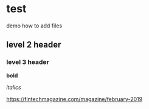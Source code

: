 # test

demo how to add files

## level 2 header

### level 3 header

**bold**

*italics*

https://fintechmagazine.com/magazine/february-2019
